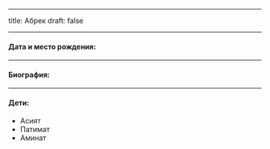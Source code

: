 
---
title: Абрек
draft: false

---
#### Дата и место рождения:

---
#### Биография:


---
#### Дети:
- Асият
- Патимат
- Аминат